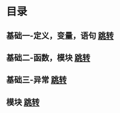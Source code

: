 # 目录

## 基础一-定义，变量，语句 [跳转](https://github.com/3114aaa/Python-1)

## 基础二-函数，模块 [跳转](https://github.com/3114aaa/Python-2)

## 基础三-异常 [跳转](https://github.com/3114aaa/Python-directory/edit/main/README.md)

## 模块 [跳转](https://github.com/3114aaa/Python-directory/edit/main/README.md)
